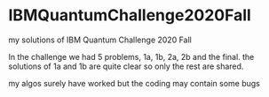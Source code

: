 # IBMQuantumChallenge2020Fall
my solutions of IBM Quantum Challenge 2020 Fall 

In the challenge we had 5 problems, 1a, 1b, 2a, 2b and the final.
the solutions of 1a and 1b are quite clear so only the rest are shared.

my algos surely have worked but the coding may contain some bugs
